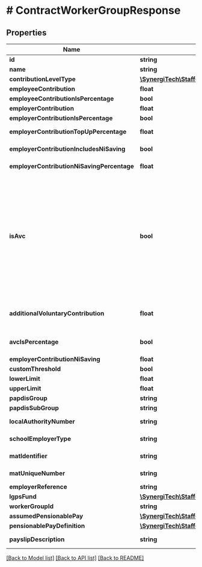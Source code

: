 # # ContractWorkerGroupResponse

## Properties

Name | Type | Description | Notes
------------ | ------------- | ------------- | -------------
**id** | **string** |  | [optional]
**name** | **string** |  | [optional]
**contributionLevelType** | [**\SynergiTech\Staffology\Model\PensionContributionLevelType**](PensionContributionLevelType.md) |  | [optional]
**employeeContribution** | **float** |  | [optional]
**employeeContributionIsPercentage** | **bool** |  | [optional]
**employerContribution** | **float** |  | [optional]
**employerContributionIsPercentage** | **bool** |  | [optional]
**employerContributionTopUpPercentage** | **float** | Increase Employer Contribution by this percentage of the Employee Contribution | [optional]
**employerContributionIncludesNiSaving** | **bool** | Employer Contribution includes the Employers NI saving | [optional]
**employerContributionNiSavingPercentage** | **float** | Increase Employer Contribution by this percentage of the Employers NI saving | [optional]
**isAvc** | **bool** | Determines whether the workergroup uses additonal voluntary contributions.  This property will automatically be set to true for the following Contribution Level Types: TpFasterAccrual, TpAdditionalPensionContributions, TpActuariallyAdjustedBenefits, TpFamilyBenefits, tpPastAddedYears, tpHigherSalaries, tpPreston, tpElectedFurtherEmployment, LgpsAdditionalPensionContributions, LgpsSharedAdditionalPensionContributions, LgpsAdditionalRegularContributions, LgpsAddedYearsContributions, LgpsSharedAdditionalPensionLumpSump, LgpsPartTimeBuyBack, PrudentialAVC. | [optional]
**additionalVoluntaryContribution** | **float** | Any additional voluntary amount the employee contributes towards the pension. Could be a percentage or a fixed amount depending on AvcIsPercentage. | [optional]
**avcIsPercentage** | **bool** | Determines whether the Value of the Additional Voluntary Contribution is a fixed amount or a percentage, | [optional]
**employerContributionNiSaving** | **float** | Employers NI Saving | [optional]
**customThreshold** | **bool** |  | [optional]
**lowerLimit** | **float** |  | [optional]
**upperLimit** | **float** |  | [optional]
**papdisGroup** | **string** |  | [optional]
**papdisSubGroup** | **string** |  | [optional]
**localAuthorityNumber** | **string** | Only applicable if ContributionLevelType is TeachersPensionEnglandAndWales | [optional]
**schoolEmployerType** | **string** | Only applicable if ContributionLevelType is TeachersPensionEnglandAndWales | [optional]
**matIdentifier** | **string** | Only applicable if ContributionLevelType is TeachersPensionEnglandAndWales | [optional]
**matUniqueNumber** | **string** | Only applicable if ContributionLevelType is TeachersPensionEnglandAndWales | [optional]
**employerReference** | **string** |  | [optional]
**lgpsFund** | [**\SynergiTech\Staffology\Model\LgpsFund**](LgpsFund.md) |  | [optional]
**workerGroupId** | **string** |  | [optional]
**assumedPensionablePay** | [**\SynergiTech\Staffology\Model\AssumedPensionablePay**](AssumedPensionablePay.md) |  | [optional]
**pensionablePayDefinition** | [**\SynergiTech\Staffology\Model\PensionablePayDefinition**](PensionablePayDefinition.md) |  | [optional]
**payslipDescription** | **string** | Used for overwriting the pension description that is displayed on the payslip | [optional]

[[Back to Model list]](../../README.md#models) [[Back to API list]](../../README.md#endpoints) [[Back to README]](../../README.md)
